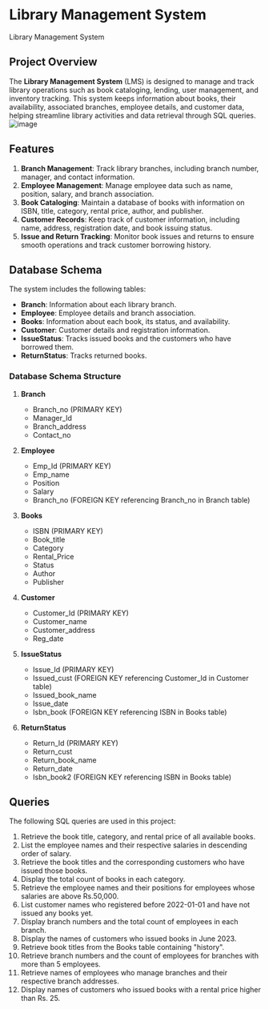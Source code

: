 # Library Management System
Library Management System

## Project Overview
The **Library Management System** (LMS) is designed to manage and track library operations such as book cataloging, lending, user management, and inventory tracking. This system keeps information about books, their availability, associated branches, employee details, and customer data, helping streamline library activities and data retrieval through SQL queries.
![image](https://github.com/user-attachments/assets/2949fc1f-fc95-451b-91cc-5730ac02ba34)

## Features
1. **Branch Management**: Track library branches, including branch number, manager, and contact information.
2. **Employee Management**: Manage employee data such as name, position, salary, and branch association.
3. **Book Cataloging**: Maintain a database of books with information on ISBN, title, category, rental price, author, and publisher.
4. **Customer Records**: Keep track of customer information, including name, address, registration date, and book issuing status.
5. **Issue and Return Tracking**: Monitor book issues and returns to ensure smooth operations and track customer borrowing history.

## Database Schema
The system includes the following tables:
- **Branch**: Information about each library branch.
- **Employee**: Employee details and branch association.
- **Books**: Information about each book, its status, and availability.
- **Customer**: Customer details and registration information.
- **IssueStatus**: Tracks issued books and the customers who have borrowed them.
- **ReturnStatus**: Tracks returned books.

### Database Schema Structure
1. **Branch**
   - Branch_no (PRIMARY KEY)
   - Manager_Id
   - Branch_address
   - Contact_no

2. **Employee**
   - Emp_Id (PRIMARY KEY)
   - Emp_name
   - Position
   - Salary
   - Branch_no (FOREIGN KEY referencing Branch_no in Branch table)

3. **Books**
   - ISBN (PRIMARY KEY)
   - Book_title
   - Category
   - Rental_Price
   - Status
   - Author
   - Publisher

4. **Customer**
   - Customer_Id (PRIMARY KEY)
   - Customer_name
   - Customer_address
   - Reg_date

5. **IssueStatus**
   - Issue_Id (PRIMARY KEY)
   - Issued_cust (FOREIGN KEY referencing Customer_Id in Customer table)
   - Issued_book_name
   - Issue_date
   - Isbn_book (FOREIGN KEY referencing ISBN in Books table)

6. **ReturnStatus**
   - Return_Id (PRIMARY KEY)
   - Return_cust
   - Return_book_name
   - Return_date
   - Isbn_book2 (FOREIGN KEY referencing ISBN in Books table)
  
## Queries
The following SQL queries are used in this project:
1. Retrieve the book title, category, and rental price of all available books.
2. List the employee names and their respective salaries in descending order of salary.
3. Retrieve the book titles and the corresponding customers who have issued those books.
4. Display the total count of books in each category.
5. Retrieve the employee names and their positions for employees whose salaries are above Rs.50,000.
6. List customer names who registered before 2022-01-01 and have not issued any books yet.
7. Display branch numbers and the total count of employees in each branch.
8. Display the names of customers who issued books in June 2023.
9. Retrieve book titles from the Books table containing "history".
10. Retrieve branch numbers and the count of employees for branches with more than 5 employees.
11. Retrieve names of employees who manage branches and their respective branch addresses.
12. Display names of customers who issued books with a rental price higher than Rs. 25.




